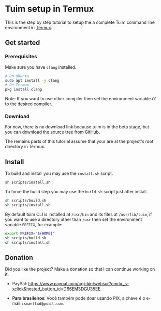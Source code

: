 # Tuim setup in Termux

This is the step by step tutorial to setup the a complete
Tuim command line environment in [Termux](https://termux.dev/en/).

## Get started

### Prerequisites

Make sure you have `clang` installed.

```sh
# On Ubuntu
sudo apt install -y clang
# On Termux
pkg install clang
```

Note: If you want to use other compiler then set the environment variable
`CC` to the desired compiler.

### Download

For now, there is no download link because tuim is in the beta stage,
but you can download the source tree from GitHub.

The remains parts of this tutorial assume that your are at the project's
root directory in Termux.

## Install

To build and install you may use the `install.sh` script.

```sh
sh scripts/install.sh
```

To force the build step you may use the `build.sh` script just after install.

```sh
sh scripts/build.sh
sh scripts/install.sh
```

By default tuim CLI is installed at `/usr/bin` and its files at `/usr/lib/tuim`,
if you want to use a directory other than `/usr` then
set the environment variable `PREFIX`, for example:

```sh
export PREFIX="${HOME}"
sh scripts/build.sh
sh scripts/install.sh
```

## Donation

Did you like the project? Make a donation so that I can continue working on it.

- PayPal: <https://www.paypal.com/cgi-bin/webscr?cmd=_s-xclick&hosted_button_id=D66EM3DGU35EE>.

- **Para brasileiros**: Você também pode doar usando PIX, a chave é o e-mail `ismaellxd@gmail.com`.
